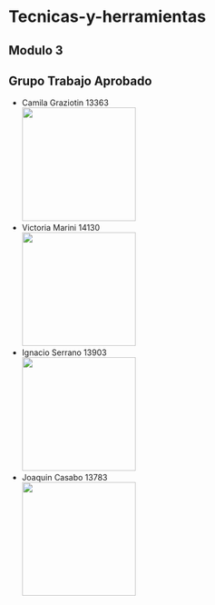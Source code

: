 # Tecnicas-y-herramientas
## Modulo 3
## Grupo Trabajo Aprobado

* Camila Graziotin 13363 <br>
<img src="https://github.com/user-attachments/assets/c8c33931-a031-41be-afeb-8ca7b8ae4d57" width="200"> <br>
* Victoria Marini 14130 <br>
<img  src="https://github.com/user-attachments/assets/e3bb4865-0ff4-4725-8f63-70c07ccd6ee9" width="200"> <br>
* Ignacio Serrano 13903 <br>
<img src="https://github.com/user-attachments/assets/4f758e87-975d-4bf3-ba0e-79c451119783" width="200"> <br>
* Joaquin Casabo 13783 <br>
<img src="https://github.com/user-attachments/assets/f5389ff0-f7e4-4681-8470-24bff76fa2b1" width="200"> <br>
